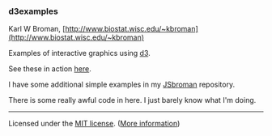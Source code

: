 ### d3examples

Karl W Broman,
[http://www.biostat.wisc.edu/~kbroman](http://www.biostat.wisc.edu/~kbroman)

Examples of interactive graphics using [d3](http://d3js.org).

See these in action [here](http://www.biostat.wisc.edu/~kbroman/D3).

I have some additional simple examples in my [JSbroman](http://github.com/kbroman/JSbroman) repository.


There is some really awful code in here.
I just barely know what I'm doing.

---
Licensed under the [MIT license](License.md). ([More information](http://en.wikipedia.org/wiki/MIT_License))
